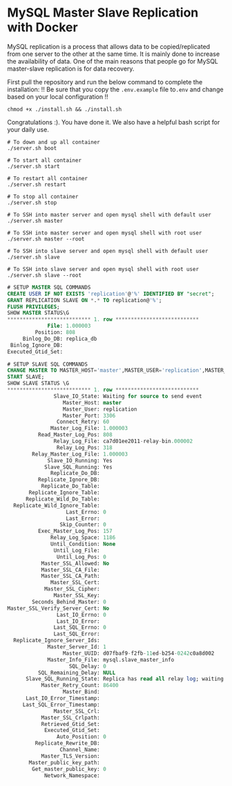 # MySQL Master Slave Replication with Docker

MySQL replication is a process that allows data to be copied/replicated from one server to the other at the same time. It is mainly done to increase the availability of data. One of the main reasons that people go for MySQL master-slave replication is for data recovery.


First pull the repository and run the below command to complete the installation:
!! Be sure that you copy the `.env.example` file to`.env` and change based on your local configuration !!
```
chmod +x ./install.sh && ./install.sh
```
Congratulations :). You have done it. We also have a helpful bash script for your daily use.

```
# To down and up all container
./server.sh boot

# To start all container
./server.sh start

# To restart all container
./server.sh restart

# To stop all container
./server.sh stop

# To SSH into master server and open mysql shell with default user
./server.sh master

# To SSH into master server and open mysql shell with root user
./server.sh master --root

# To SSH into slave server and open mysql shell with default user
./server.sh slave

# To SSH into slave server and open mysql shell with root user
./server.sh slave --root
```

```SQL
# SETUP MASTER SQL COMMANDS
CREATE USER IF NOT EXISTS 'replication'@'%' IDENTIFIED BY "secret";
GRANT REPLICATION SLAVE ON *.* TO replication@'%';
FLUSH PRIVILEGES;
SHOW MASTER STATUS\G
*************************** 1. row ***************************
             File: 1.000003
         Position: 808
     Binlog_Do_DB: replica_db
 Binlog_Ignore_DB: 
Executed_Gtid_Set: 
```

```SQL
# SETUP SLAVE SQL COMMANDS
CHANGE MASTER TO MASTER_HOST='master',MASTER_USER='replication',MASTER_PASSWORD='secret',MASTER_LOG_FILE='1.000003',MASTER_LOG_POS=808; 
START SLAVE;
SHOW SLAVE STATUS \G
*************************** 1. row ***************************
               Slave_IO_State: Waiting for source to send event
                  Master_Host: master
                  Master_User: replication
                  Master_Port: 3306
                Connect_Retry: 60
              Master_Log_File: 1.000003
          Read_Master_Log_Pos: 808
               Relay_Log_File: ca7d01ee2011-relay-bin.000002
                Relay_Log_Pos: 318
        Relay_Master_Log_File: 1.000003
             Slave_IO_Running: Yes
            Slave_SQL_Running: Yes
              Replicate_Do_DB: 
          Replicate_Ignore_DB: 
           Replicate_Do_Table: 
       Replicate_Ignore_Table: 
      Replicate_Wild_Do_Table: 
  Replicate_Wild_Ignore_Table: 
                   Last_Errno: 0
                   Last_Error: 
                 Skip_Counter: 0
          Exec_Master_Log_Pos: 157
              Relay_Log_Space: 1186
              Until_Condition: None
               Until_Log_File: 
                Until_Log_Pos: 0
           Master_SSL_Allowed: No
           Master_SSL_CA_File: 
           Master_SSL_CA_Path: 
              Master_SSL_Cert: 
            Master_SSL_Cipher: 
               Master_SSL_Key: 
        Seconds_Behind_Master: 0
Master_SSL_Verify_Server_Cert: No
                Last_IO_Errno: 0
                Last_IO_Error: 
               Last_SQL_Errno: 0
               Last_SQL_Error: 
  Replicate_Ignore_Server_Ids: 
             Master_Server_Id: 1
                  Master_UUID: d07fbaf9-f2fb-11ed-b254-0242c0a8d002
             Master_Info_File: mysql.slave_master_info
                    SQL_Delay: 0
          SQL_Remaining_Delay: NULL
      Slave_SQL_Running_State: Replica has read all relay log; waiting for more updates
           Master_Retry_Count: 86400
                  Master_Bind: 
      Last_IO_Error_Timestamp: 
     Last_SQL_Error_Timestamp: 
               Master_SSL_Crl: 
           Master_SSL_Crlpath: 
           Retrieved_Gtid_Set: 
            Executed_Gtid_Set: 
                Auto_Position: 0
         Replicate_Rewrite_DB: 
                 Channel_Name: 
           Master_TLS_Version: 
       Master_public_key_path: 
        Get_master_public_key: 0
            Network_Namespace: 
```